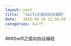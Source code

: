 ```yaml
---
layout: post
title:  "Swift之面向协议编程"
date:   2015-08-18 12:56:58
categories: Swift
---
```

###Swift之面向协议编程
